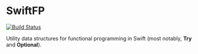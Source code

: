 # SwiftFP

[![Build Status](https://travis-ci.org/protoman92/SwiftFP.svg?branch=master)](https://travis-ci.org/protoman92/SwiftFP)

Utility data structures for functional programming in Swift (most notably, **Try** and **Optional**).
